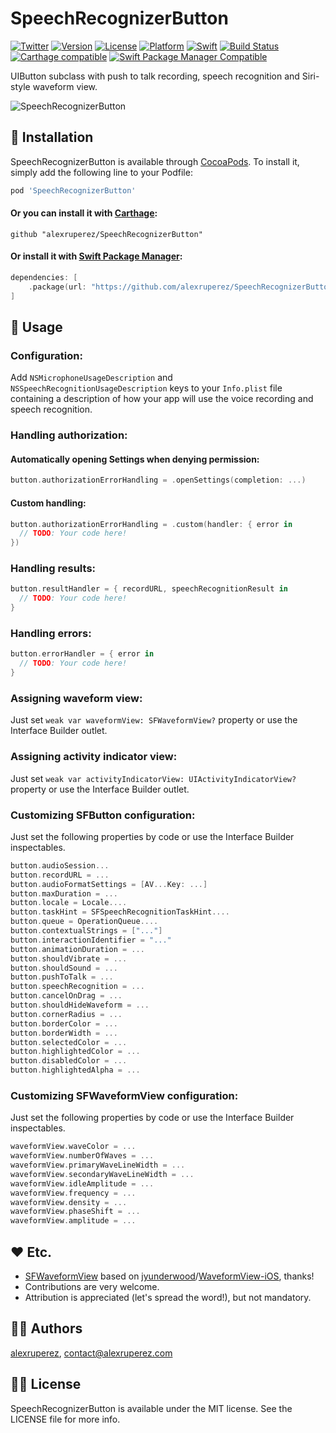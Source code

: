# SpeechRecognizerButton

[![Twitter](https://img.shields.io/badge/contact-@alexruperez-0FABFF.svg?style=flat)](http://twitter.com/alexruperez)
[![Version](https://img.shields.io/cocoapods/v/SpeechRecognizerButton.svg?style=flat)](http://cocoapods.org/pods/SpeechRecognizerButton)
[![License](https://img.shields.io/cocoapods/l/SpeechRecognizerButton.svg?style=flat)](http://cocoapods.org/pods/SpeechRecognizerButton)
[![Platform](https://img.shields.io/cocoapods/p/SpeechRecognizerButton.svg?style=flat)](http://cocoapods.org/pods/SpeechRecognizerButton)
[![Swift](https://img.shields.io/badge/Swift-5-orange.svg?style=flat)](https://swift.org)
[![Build Status](https://travis-ci.org/alexruperez/SpeechRecognizerButton.svg?branch=master)](https://travis-ci.org/alexruperez/SpeechRecognizerButton)
[![Carthage compatible](https://img.shields.io/badge/Carthage-compatible-4BC51D.svg?style=flat)](https://github.com/Carthage/Carthage)
[![Swift Package Manager Compatible](https://img.shields.io/badge/Swift%20Package%20Manager-compatible-4BC51D.svg?style=flat)](https://github.com/apple/swift-package-manager)

UIButton subclass with push to talk recording, speech recognition and Siri-style waveform view.

![SpeechRecognizerButton](https://github.com/alexruperez/SpeechRecognizerButton/raw/master/SpeechRecognizerButton.gif)

## 📲 Installation

SpeechRecognizerButton is available through [CocoaPods](http://cocoapods.org). To install it,
simply add the following line to your Podfile:

```ruby
pod 'SpeechRecognizerButton'
```

#### Or you can install it with [Carthage](https://github.com/Carthage/Carthage):

```ogdl
github "alexruperez/SpeechRecognizerButton"
```

#### Or install it with [Swift Package Manager](https://swift.org/package-manager/):

```swift
dependencies: [
    .package(url: "https://github.com/alexruperez/SpeechRecognizerButton.git")
]
```

## 🐒 Usage

### Configuration:

Add `NSMicrophoneUsageDescription` and `NSSpeechRecognitionUsageDescription` keys to your `Info.plist` file containing a description of how your app will use the voice recording and speech recognition.

### Handling authorization:

#### Automatically opening Settings when denying permission:

```swift
button.authorizationErrorHandling = .openSettings(completion: ...)
```

#### Custom handling:

```swift
button.authorizationErrorHandling = .custom(handler: { error in
  // TODO: Your code here!
})
```

### Handling results:

```swift
button.resultHandler = { recordURL, speechRecognitionResult in
  // TODO: Your code here!
}
```

### Handling errors:

```swift
button.errorHandler = { error in
  // TODO: Your code here!
}
```

### Assigning waveform view:

Just set `weak var waveformView: SFWaveformView?` property or use the Interface Builder outlet.

### Assigning activity indicator view:

Just set `weak var activityIndicatorView: UIActivityIndicatorView?` property or use the Interface Builder outlet.

### Customizing SFButton configuration:

Just set the following properties by code or use the Interface Builder inspectables.

```swift
button.audioSession...
button.recordURL = ...
button.audioFormatSettings = [AV...Key: ...]
button.maxDuration = ...
button.locale = Locale....
button.taskHint = SFSpeechRecognitionTaskHint....
button.queue = OperationQueue....
button.contextualStrings = ["..."]
button.interactionIdentifier = "..."
button.animationDuration = ...
button.shouldVibrate = ...
button.shouldSound = ...
button.pushToTalk = ...
button.speechRecognition = ...
button.cancelOnDrag = ...
button.shouldHideWaveform = ...
button.cornerRadius = ...
button.borderColor = ...
button.borderWidth = ...
button.selectedColor = ...
button.highlightedColor = ...
button.disabledColor = ...
button.highlightedAlpha = ...
```

### Customizing SFWaveformView configuration:

Just set the following properties by code or use the Interface Builder inspectables.

```swift
waveformView.waveColor = ...
waveformView.numberOfWaves = ...
waveformView.primaryWaveLineWidth = ...
waveformView.secondaryWaveLineWidth = ...
waveformView.idleAmplitude = ...
waveformView.frequency = ...
waveformView.density = ...
waveformView.phaseShift = ...
waveformView.amplitude = ...
```

## ❤️ Etc.

* [SFWaveformView](https://github.com/alexruperez/SpeechRecognizerButton/blob/master/SpeechRecognizerButton/SFWaveformView.swift#L6) based on [jyunderwood](https://github.com/jyunderwood)/[WaveformView-iOS](https://github.com/jyunderwood/WaveformView-iOS), thanks!
* Contributions are very welcome.
* Attribution is appreciated (let's spread the word!), but not mandatory.

## 👨‍💻 Authors

[alexruperez](https://github.com/alexruperez), contact@alexruperez.com

## 👮‍♂️ License

SpeechRecognizerButton is available under the MIT license. See the LICENSE file for more info.

